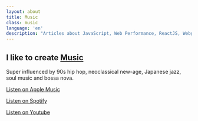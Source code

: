```yaml
---
layout: about
title: Music
class: music
language: 'en'
description: "Articles about JavaScript, Web Performance, ReactJS, Webgl, HTML5 Canvas and other things."
---
```


## I like to create [Music](https://open.spotify.com/artist/6Ij2Lu765q7pjWuXHOUF0s)

Super influenced by 90s hip hop, neoclassical new-age, Japanese jazz, soul music and bossa nova.

[Listen on Apple Music](https://music.apple.com/se/artist/raphael-amorim/1547161397?l=en)

[Listen on Spotify](https://open.spotify.com/artist/6Ij2Lu765q7pjWuXHOUF0s)

[Listen on Youtube](https://www.youtube.com/c/raphaelamorim)
